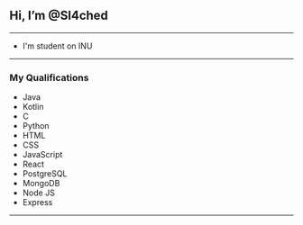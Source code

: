 ## **Hi, I’m @Sl4ched**
***

- I'm student on INU 

***

### **My Qualifications**

- Java 
- Kotlin
- C
- Python
- HTML
- CSS
- JavaScript
- React
- PostgreSQL
- MongoDB
- Node JS
- Express

***
